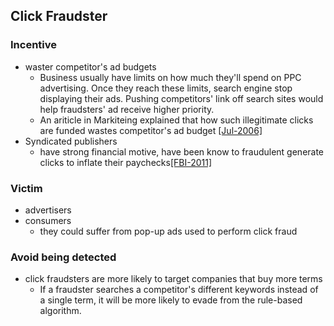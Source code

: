 ## Click Fraudster

### Incentive
- waster competitor's ad budgets
    - Business usually have limits on how much they'll spend on PPC advertising. Once they reach these limits, search engine stop displaying their ads. Pushing competitors' link off search sites would help fraudsters' ad receive higher priority.
    - An ariticle in Markiteing explained that how such illegitimate clicks are funded wastes competitor's ad budget [[Jul-2006]](http://www.marketingmagazine.co.uk/article/570419/media-analysis-click-fraud-rears-its-head)
- Syndicated publishers
	- have strong financial motive, have been know to fraudulent generate clicks to inflate their paychecks[[FBI-2011]](http://www.fbi.gov/news/stories/2011/november/malware_110911)

### Victim
- advertisers
- consumers
    - they could suffer from pop-up ads used to perform click fraud

### Avoid being detected
- click fraudsters are more likely to target companies that buy more terms
    - If a fraudster searches a competitor's different keywords instead of a single term, it will be more likely to evade from the rule-based algorithm.

